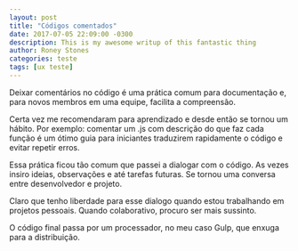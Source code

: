 ```yaml
---
layout: post
title: "Códigos comentados"
date: 2017-07-05 22:09:00 -0300
description: This is my awesome writup of this fantastic thing
author: Roney Stones
categories: teste
tags: [ux teste]
---
```


Deixar comentários no código é uma prática comum para documentação e, para novos membros em uma equipe, facilita a compreensão.

Certa vez me recomendaram para aprendizado e desde então se tornou um hábito. Por exemplo: comentar um .js com descrição do que faz cada função é um ótimo guia para iniciantes traduzirem  rapidamente o código e evitar repetir erros.

Essa prática ficou tão comum que passei a dialogar com o código. As vezes insiro ideias, observações e até tarefas futuras. Se tornou uma conversa entre desenvolvedor e projeto.

Claro que tenho liberdade para esse dialogo quando estou trabalhando em projetos pessoais. Quando colaborativo, procuro ser mais sussinto.

O código final passa por um processador, no meu caso Gulp, que enxuga para a distribuição.
